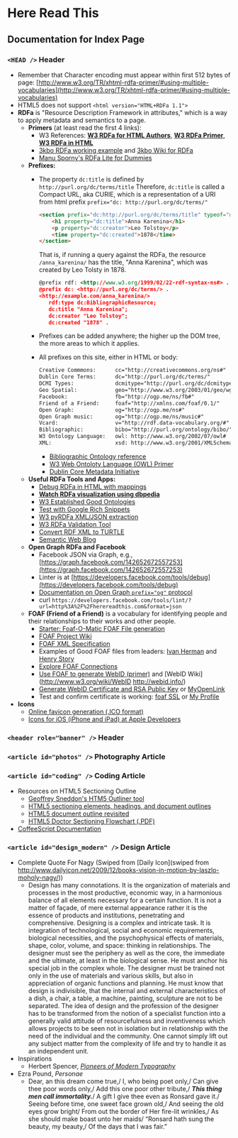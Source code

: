# Here Read This

## Documentation for Index Page

### `<HEAD />` Header 
* Remember that Character encoding must appear within first 512 bytes of page:
  [http://www.w3.org/TR/xhtml-rdfa-primer/#using-multiple-vocabularies](http://www.w3.org/TR/xhtml-rdfa-primer/#using-multiple-vocabularies)
* HTML5 does not support `<html version="HTML+RDFa 1.1">`
* **RDFa** is "Resource Description Framework in attributes," which is a way to apply metadata and semantics to a page.
    * **Primers** (at least read the first 4 links):
        * W3 References: **[W3 RDFa for HTML Authors](http://www.w3.org/MarkUp/2009/rdfa-for-html-authors)**, **[W3 RDFa Primer](http://www.w3.org/TR/xhtml-rdfa-primer/)**, **[W3 RDFa in HTML](http://www.w3.org/TR/rdfa-in-html/)**
        * [3kbo RDFa working example](http://blog.3kbo.com/2010/11/10/simple-html5-rdfa-example/) and [3kbo Wiki for RDFa](http://notes.3kbo.com/rdfa)
        * [Manu Sporny's RDFa Lite for Dummies](http://manu.sporny.org/2011/rdfa-lite/)
    * **Prefixes:**
        * The property `dc:title` is defined by `http://purl.org/dc/terms/title` Therefore, `dc:title` is called a Compact URL, aka CURIE, which is a representation of a URI from html prefix `prefix="dc: http://purl.org/dc/terms/"`

            ```html
            <section prefix="dc:http://purl.org/dc/terms/title" typeof="dc:BibliographicResource" resource="/anna_karenina/">
                <h1 property="dc:title">Anna Karenina</h1>
                <p property="dc:creator">Leo Tolstoy</p>
                <time property="dc:created">1878</time>
            </section>
            ```
            That is, if running a query against the RDFa, the resource `/anna_karenina/` has the title, "Anna Karenina", which was created by Leo Tolsty in 1878.

            ```xml
            @prefix rdf: <http://www.w3.org/1999/02/22-rdf-syntax-ns#> .
            @prefix dc: <http://purl.org/dc/terms/> .
            <http://example.com/anna_karenina/>
               rdf:type dc:BibliographicResource;
               dc:title "Anna Karenina";
               dc:creator "Leo Tolstoy";
               dc:created "1878" .
            ```
        * Prefixes can be added anywhere; the higher up the DOM tree, the more areas to which it applies.
        * All prefixes on this site, either in HTML or body:

            ```html
            Creative Commmons:      cc="http://creativecommons.org/ns#"
            Dublin Core Terms:      dc="http://purl.org/dc/terms/"
            DCMI Types:             dcmitype="http://purl.org/dc/dcmitype/"
            Geo Spatial:            geo="http://www.w3.org/2003/01/geo/wgs84_pos#"
            Facebook:               fb="http://ogp.me/ns/fb#"
            Friend of a Friend:     foaf="http://xmlns.com/foaf/0.1/"
            Open Graph:             og="http://ogp.me/ns#"
            Open Graph music:       og="http://ogp.me/ns/music#"
            Vcard:                  v="http://rdf.data-vocabulary.org/#"
            Bibliographic:          bibo="http://purl.org/ontology/bibo/" 
            W3 Ontology Language:   owl: http://www.w3.org/2002/07/owl#
            XML:                    xsd: http://www.w3.org/2001/XMLSchema#
            ```
            * [Bibliographic Ontology reference](http://uri.gbv.de/ontology/bibo/)
            * [W3 Web Ontoloty Language (OWL) Primer](http://www.w3.org/TR/owl2-primer/)
            * [Dublin Core Metadata Initiative](http://dublincore.org/)
    * **Useful RDFa Tools and Apps:**
        * [Debug RDFa in HTML with mappings](http://rdfa.info/play/)
        * **[Watch RDFa visualization using dbpedia](http://www.visualdataweb.org/relfinder/relfinder.php)**
        * [W3 Established Good Ontologies](http://www.w3.org/wiki/Good_Ontologies)
        * [Test with Google Rich Snippets](http://www.google.com/webmasters/tools/richsnippets)
        * [W3 pyRDFa XML/JSON extraction](http://www.w3.org/2012/pyRdfa/)
        * [W3 RDFa Validation Tool](http://www.w3.org/RDF/Validator/)
        * [Convert RDF XML to TURTLE](http://www.rdfabout.com/demo/validator/index.xpd)
        * [Semantic Web Blog](http://semanticweb.com/)
    * **Open Graph RDFa and Facebook**
        * Facebook JSON via Graph, e.g., [https://graph.facebook.com/142652672557253](https://graph.facebook.com/142652672557253)
        * Linter is at [https://developers.facebook.com/tools/debug](https://developers.facebook.com/tools/debug)
        * [Documentation on Open Graph `prefix="og"` protocol](https://developers.facebook.com/docs/opengraphprotocol/)
        * curl `https://developers.facebook.com/tools/lint/?url=http%3A%2F%2Fherereadthis.com&format=json`
    * **FOAF (Friend of a Friend)** is a vocabulary for identifying people and their relationships to their works and other people.
        * [Starter: Foaf-O-Matic FOAF File generation](http://www.ldodds.com/foaf/foaf-a-matic.en.html)
        * [FOAF Project Wiki](http://wiki.foaf-project.org/w/FAQ) 
        * [FOAF XML Specification](http://xmlns.com/foaf/spec/)
        * Examples of Good FOAF files from leaders: [Ivan Herman](http://www.ivan-herman.net/foaf.rdf) and [Henry Story](http://bblfish.net/people/henry/card#me)
        * [Explore FOAF Connections](http://xml.mfd-consult.dk/foaf/)
        * [Use FOAF to generate WebID (primer)](http://trueg.wordpress.com/2012/03/15/webid-a-guide-for-the-clueless/) and [WebID Wiki](http://www.w3.org/wiki/WebID http://webid.info/)
        * [Generate WebID Certificate and RSA Public Key](https://my-profile.eu/certgen.php) or [MyOpenLink](http://id.myopenlink.net/certgen/)
        * Test and confirm certificate is working: [foaf SSL](https://foafssl.org/test/WebId) or [My Profile](https://my-profile.eu/)
* **Icons**
    * [Online favicon generation (.ICO format)](http://convertico.com)
    * [Icons for iOS (iPhone and iPad) at Apple Developers](http://developer.apple.com/library/ios/#documentation/AppleApplications/Reference/SafariWebContent/ConfiguringWebApplications/ConfiguringWebApplications.html)

### `<header role="banner" />` Header

### `<article id="photos" />` Photography Article

### `<article id="coding" />` Coding Article
* Resources on HTML5 Sectioning Outline
    * [Geoffrey Sneddon's HTM5 Outliner tool](http://gsnedders.html5.org/outliner/process.py?url=http%3A%2F%2Fherereadthis.com%2F)
    * [HTML5 sectioning elements, headings, and document outlines](http://www.456bereastreet.com/archive/201103/html5_sectioning_elements_headings_and_document_outlines/)
    * [HTML5 document outline revisited](http://www.456bereastreet.com/archive/201104/html5_document_outline_revisited/)
    * [HTML5 Doctor Sectioning Flowchart (.PDF)](http://html5doctor.com/downloads/h5d-sectioning-flowchart.pdf)
* [CoffeeScript Documentation](http://coffeescript.org/)

### `<article id="design_modern" />` Design Article

* Complete Quote For Nagy (Swiped from [Daily Icon](swiped from http://www.dailyicon.net/2009/12/books-vision-in-motion-by-laszlo-moholy-nagy/))
    * Design has many connotations. It is the organization of materials and processes in the most productive, economic way, in a harmonious balance of all elements necessary for a certain function. It is not a matter of façade, of mere external appearance rather it is the essence of products and institutions, penetrating and comprehensive. Designing is a complex and intricate task. It is integration of technological, social and economic requirements, biological necessities, and the psychophysical effects of materials, shape, color, volume, and space: thinking in relationships. The designer must see the periphery as well as the core, the immediate and the ultimate, at least in the biological sense. He must anchor his special job in the complex whole. The designer must be trained not only in the use of materials and various skills, but also in appreciation of organic functions and planning. He must know that design is indivisible, that the internal and external characteristics of a dish, a chair, a table, a machine, painting, sculpture are not to be separated. The idea of design and the profession of the designer has to be transformed from the notion of a specialist function into a generally valid attitude of resourcefulness and inventiveness which allows projects to be seen not in isolation but in relationship with the need of the individual and the community. One cannot simply lift out any subject matter from the complexity of life and try to handle it as an independent unit.
* Inspirations
    * Herbert Spencer, [*Pioneers of Modern Typography*](http://en.wikipedia.org/wiki/Pioneers_of_Modern_Typography)
* Ezra Pound, *Personae*
    * Dear, an this dream come true,/
I, who being poet only,/
Can give thee poor words only,/
Add this one poor other tribute,/
***This thing men call immortality.***/
A gift I give thee even as Ronsard gave it./
Seeing before time, one sweet face grown old,/
And seeing the old eyes grow bright/
From out the border of Her fire-lit wrinkles,/
As she should make boast unto her maids/
&ldquo;Ronsard hath sung the beauty, my beauty,/
Of the days that I was fair.&rdquo;




